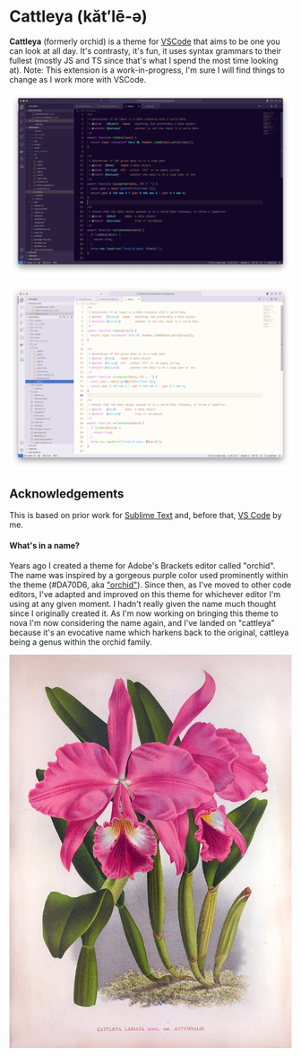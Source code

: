 # Cattleya (kăt′lē-ə)

**Cattleya** (formerly orchid) is a theme for [VSCode](https://code.visualstudio.com) that aims to be one you can look at all day. It's contrasty, it's fun, it uses syntax grammars to their fullest (mostly JS and TS since that's what I spend the most time looking at). Note: This extension is a work-in-progress, I'm sure I will find things to change as I work more with VSCode.

![screenshot-dark](./assets/dark.png)

![screenshot-light](./assets/light.png)

## Acknowledgements

This is based on prior work for [Sublime Text](https://github.com/patrickfatrick/orchid-theme-sublime) and, before that, [VS Code](https://github.com/patrickfatrick/orchid-vscode-colorizer) by me.

#### What's in a name?

Years ago I created a theme for Adobe's Brackets editor called "orchid". The name was inspired by a gorgeous purple color used prominently within the theme (#DA70D6, aka ["orchid"](https://en.wikipedia.org/wiki/Orchid_(color))). Since then, as I've moved to other code editors, I've adapted and improved on this theme for whichever editor I'm using at any given moment. I hadn't really given the name much thought since I originally created it. As I'm now working on bringing this theme to nova I'm now considering the name again, and I've landed on "cattleya" because it's an evocative name which harkens back to the original, cattleya being a genus within the orchid family.

![cattleya](./assets/cattleya.png)
